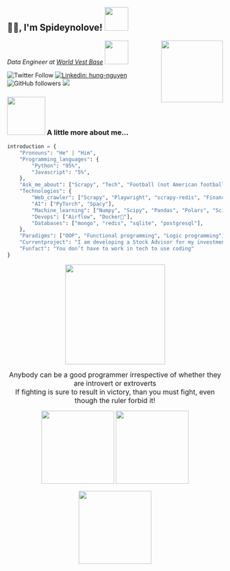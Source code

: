 <h2>🙏🏻, I'm Spideynolove! <img src="https://media.giphy.com/media/NXzgEkrXOilbi/giphy.gif" width="55"></h2>
<img align='right' src="https://media.giphy.com/media/gDH0pb1x7t9eoFXAnc/giphy.gif" width="144">
<p><em>Data Engineer at <a href="https://www.linkedin.com/company/world'vest-base">World Vest Base</a> <img src="https://media.giphy.com/media/SHjOSDkKZ18qOHA5B5/giphy.gif" width="55"> 
</em></p>

![Twitter Follow](https://img.shields.io/twitter/follow/spideynolove?label=Follow)
[![Linkedin: hung-nguyen](https://img.shields.io/badge/-hung-blue?style=flat-square&logo=Linkedin&logoColor=white&link=https://www.linkedin.com/in/hung-nguyen-61266321b)](https://www.linkedin.com/in/hung-nguyen-61266321b)
![GitHub followers](https://img.shields.io/github/followers/spideynolove?label=Follow&style=social)
![](https://camo.githubusercontent.com/d1e532c4945c8e447877862a22091e06a8ad843a7993d269df36eca063b8bb2c/68747470733a2f2f6b6f6d617265762e636f6d2f67687076632f3f757365726e616d653d7370696465796e6f6c6f7665266c6162656c3d50726f66696c65253230766965777326636f6c6f723d306537356236267374796c653d666c6174)

### <img src="https://media.giphy.com/media/FTFI4bczpUYAp4xuSt/giphy.gif" width="89">   A little more about me...  

```python
introduction = {
    "Pronouns": "He" | "Him",
    "Programming_languages": {
        "Python": "95%", 
        "Javascript": "5%", 
    },
    "Ask_me_about": ["Scrapy", "Tech", "Football (not American football)"],
    "Technologies": {
        "Web_crawler": ["Scrapy", "Playwright", "scrapy-redis", "Financial Data Extraction"],
        "AI": ["PyTorch", "Spacy"],
        "Machine_learning": ["Numpy", "Scipy", "Pandas", "Polars", "Scikit-learn"],
        "Devops": ["Airflow", "Docker🐳"],
        "Databases": ["mongo", "redis", "sqlite", "postgresql"],
    },
    "Paradigms": ["OOP", "Functional programming", "Logic programming"],
    "Currentproject": "I am developing a Stock Advisor for my investment",
    "Funfact": "You don’t have to work in tech to use coding"
}
```
<p align="center">
<img src="https://media.giphy.com/media/uToftMe32Se15dLFZD/giphy.gif" width="233">
</p>
<p align="center">
<font size="3">
Anybody can be a good programmer irrespective of whether they are introvert or extroverts<br>If fighting is sure to result in victory, than you must fight, even though the ruler forbid it!
</font>
</p>


<div align="center">
<img align="center" height="170" src="https://github-readme-stats-sigma-five.vercel.app/api/top-langs/?username=spideynolove&layout=compact&langs_count=16&theme=radical"/>
<img align="center" height="170" src="https://github-readme-stats-sigma-five.vercel.app/api?username=spideynolove&theme=radical&show_icons=true&include_all_commits=true"/>
</div>
<br>
<div align="center">
<img align="center" height="170" src="https://github-readme-streak-stats.herokuapp.com/?user=spideynolove&theme=radical"/>
</div>
